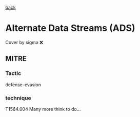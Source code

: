 [back](../index.md)
# Alternate Data Streams (ADS)
Cover by sigma :x: 
## MITRE
### Tactic
defense-evasion
### technique
T1564.004
Many more think to do...